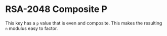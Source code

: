 # RSA-2048 Composite P

This key has a `p` value that is even and composite. This makes the resulting
`n` modulus easy to factor. 
